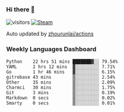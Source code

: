 ### Hi there 👋

![visitors](https://visitor-badge.glitch.me/badge?page_id=zhourunlai)
[![Steam](https://img.shields.io/badge/dynamic/json?label=Steam&query=%24.data.totalSubs&url=https%3A%2F%2Fapi.spencerwoo.com%2Fsubstats%2F%3Fsource%3DsteamGames%26queryKey%3D76561198285156854&suffix=%20Games&logo=steam&labelColor=134375&color=0b1a37&longCache=true)](http://steamcommunity.com/profiles/76561198285156854)

Auto updated by <a href="https://github.com/zhourunlai/zhourunlai/actions" target="_blank">zhourunlai/actions</a>

### Weekly Languages Dashboard

<!--PART:wakatime-->
```text
Python    22 hrs 51 mins ███████▓░░ 79.54%
YAML      2 hrs 12 mins  ▓░░░░░░░░░ 7.71%
Go        1 hr 46 mins   ▓░░░░░░░░░ 6.15%
gitrebase 43 mins        ▒░░░░░░░░░ 2.54%
Other     35 mins        ▒░░░░░░░░░ 2.09%
Charmci   30 mins        ▒░░░░░░░░░ 1.75%
Git       3 mins         ▒░░░░░░░░░ 0.19%
Markdown  0 secs         ▒░░░░░░░░░ 0.02%
Smarty    0 secs         ▒░░░░░░░░░ 0.01%
```
<!--PART:wakatime-->
